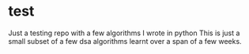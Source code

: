 # test
Just a testing repo with a few algorithms I wrote in python
This is just a small subset of a few dsa algorithms learnt over a span of a few weeks.
